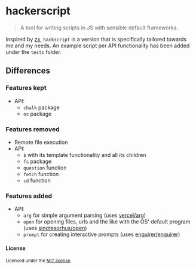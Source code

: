 # hackerscript

> A tool for writing scripts in JS with sensible default frameworks.

Inspired by [zx](https://github.com/google/zx), `hackscript` is a version that is specifically tailored towards me and my needs. An example script per API functionality has been added under the `tests` folder.

## Differences

### Features kept

- API:
  - `chalk` package
  - `os` package

### Features removed

- Remote file execution
- API:
  - `$` with its template functionality and all its children
  - `fs` package
  - `question` function
  - `fetch` function
  - `cd` function

### Features added

- API:
  - `arg` for simple argument parsing (uses [vercel/arg](https://github.com/vercel/arg))
  - `open` for opening files, urls and the like with the OS' default program (uses [sindresorhus/open](https://github.com/sindresorhus/open))
  - `prompt` for creating interactive prompts (uses [enquirer/enquirer](https://github.com/enquirer/enquirer))

#### License

<!-- markdownlint-disable-next-line MD033 -->
<sup>
<!-- markdownlint-disable-next-line MD033 -->
Licensed under the <a href="license-mit">MIT license</a>.
</sup>
